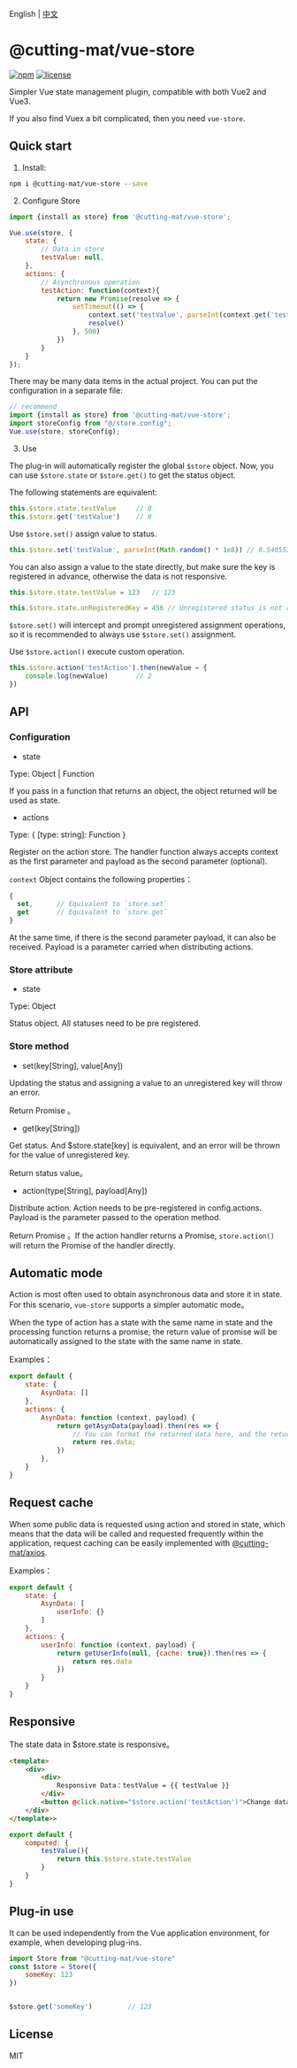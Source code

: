 English | [中文](README_CN.md)

# @cutting-mat/vue-store

[![npm](https://img.shields.io/npm/v/@cutting-mat/vue-store.svg)](https://www.npmjs.com/package/@cutting-mat/vue-store) [![license](https://img.shields.io/github/license/cutting-mat/vue-store.svg)]()

Simpler Vue state management plugin, compatible with both Vue2 and Vue3.

If you also find Vuex a bit complicated, then you need `vue-store`.

## Quick start

1. Install:

``` bash
npm i @cutting-mat/vue-store --save
```

2. Configure Store

``` js
import {install as store} from '@cutting-mat/vue-store';

Vue.use(store, {
    state: {
        // Data in store
        testValue: null,
    },
    actions: {
        // Asynchronous operation
        testAction: function(context){
            return new Promise(resolve => {
                setTimeout(() => {
                    context.set('testValue', parseInt(context.get('testValue')+1))
                    resolve()
                }, 500)
            })
        }
    }
});
```

There may be many data items in the actual project. You can put the configuration in a separate file:

``` js
// recommend
import {install as store} from '@cutting-mat/vue-store';
import storeConfig from "@/store.config";
Vue.use(store, storeConfig);

```

3. Use

The plug-in will automatically register the global `$store` object. Now, you can use  `$store.state` or `$store.get()` to get the status object.

The following statements are equivalent:

``` js
this.$store.state.testValue     // 0
this.$store.get('testValue')    // 0

```

Use `$store.set()` assign value to status.

``` js
this.$store.set('testValue', parseInt(Math.random() * 1e8)) // 0.5405537846956767

```

You can also assign a value to the state directly, but make sure the key is registered in advance, otherwise the data is not responsive.

``` js
this.$store.state.testValue = 123   // 123

this.$store.state.unRegisteredKey = 456 // Unregistered status is not responsive 

```

`$store.set()` will intercept and prompt unregistered assignment operations, so it is recommended to always use `$store.set()` assignment.

Use `$store.action()` execute custom operation.

```js
this.$store.action('testAction').then(newValue = {
    console.log(newValue)       // 2
})

```

## API

### Configuration

- state

Type: Object | Function

If you pass in a function that returns an object, the object returned will be used as state.

- actions

Type: { [type: string]: Function }

Register on the action store. The handler function always accepts context as the first parameter and payload as the second parameter (optional).

`context` Object contains the following properties：

```js
{
  set,      // Equivalent to `store.set`
  get       // Equivalent to `store.get`
}

```

At the same time, if there is the second parameter payload, it can also be received. Payload is a parameter carried when distributing actions.

### Store attribute

- state

Type: Object

Status object. All statuses need to be pre registered.

### Store method

- set(key[String], value[Any])

Updating the status and assigning a value to an unregistered key will throw an error.

Return Promise 。

- get(key[String])

Get status. And $store.state[key] is equivalent, and an error will be thrown for the value of unregistered key.

Return status value。

- action(type[String], payload[Any])

Distribute action. Action needs to be pre-registered in config.actions. Payload is the parameter passed to the operation method.

Return Promise 。If the action handler returns a Promise, `store.action()` will return the Promise of the handler directly.

## Automatic mode

Action is most often used to obtain asynchronous data and store it in state. For this scenario, `vue-store` supports a simpler automatic mode。

When the type of action has a state with the same name in state and the processing function returns a promise, the return value of promise will be automatically assigned to the state with the same name in state.

Examples：

```js
export default {
    state: {
        AsynData: []
    },
    actions: {
        AsynData: function (context, payload) {
            return getAsynData(payload).then(res => {
                // You can format the returned data here, and the returned value will be automatically stored in state.AsynData
                return res.data;
            })
        },
    }
}
```

## Request cache

When some public data is requested using action and stored in state, which means that the data will be called and requested frequently within the application, request caching can be easily implemented with [@cutting-mat/axios](https://github.com/cutting-mat/axios/blob/main/README_CN.md).

Examples：

```js
export default {
    state: {
        AsynData: [
            userInfo: {}
        ]
    },
    actions: {
        userInfo: function (context, payload) {
            return getUserInfo(null, {cache: true}).then(res => {
                return res.data
            })
        }
    }
}

```

## Responsive

The state data in $store.state is responsive。

``` html
<template>
    <div>
        <div>
            Responsive Data：testValue = {{ testValue }}
        </div>
        <button @click.native="$store.action('testAction')">Change data</button>
    </div>
</template>>
```

``` js
export default {
    computed: {
        testValue(){
            return this.$store.state.testValue
        }
    }
}

```

## Plug-in use

It can be used independently from the Vue application environment, for example, when developing plug-ins.

``` js
import Store from "@cutting-mat/vue-store"
const $store = Store({
    someKey: 123
})


$store.get('someKey')         // 123

```

## License

MIT
